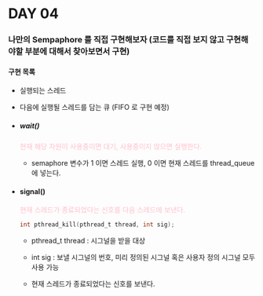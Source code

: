 # DAY 04

### 나만의 Sempaphore 를 직접 구현해보자 (코드를 직접 보지 않고 구현해야할 부분에 대해서 찾아보면서 구현)

#### 구현 목록
- 실행되는 스레드
- 다음에 실행될 스레드를 담는 큐 (FIFO 로 구현 예정)
  
- ##### wait()
  <span style="color:pink"> 현재 해당 자원이 사용중이면 대기, 사용중이지 않으면 실행한다.</span>
  - semaphore 변수가 1 이면 스레드 실행, 0 이면 현재 스레드를 thread_queue 에 넣는다.

- #### signal()

  <span style="color:pink"> 현재 스레드가 종료되었다는 신호를 다음 스레드에 보낸다. </span>
  
    ```c
    int pthread_kill(pthread_t thread, int sig);
    ```
    - pthread_t thread : 시그널을 받을 대상
    - int sig : 보낼 시그널의 번호, 미리 정의된 시그널 혹은 사용자 정의 시그널 모두 사용 가능
  
  - 현재 스레드가 종료되었다는 신호를 보낸다.

